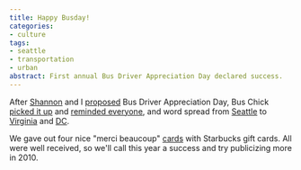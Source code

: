 ```yaml
---
title: Happy Busday!
categories:
- culture
tags:
- seattle
- transportation
- urban
abstract: First annual Bus Driver Appreciation Day declared success.
---
```


After [Shannon][1] and I [proposed][2] Bus Driver Appreciation Day, Bus Chick [picked it up][3] and [reminded everyone][4], and word spread from [Seattle][5] to [Virginia][6] and [DC][7].

We gave out four nice "merci beaucoup" [cards][8] with Starbucks gift cards.  All were well received, so we'll call this year a success and try publicizing more in 2010.

   [1]: http://www.shannonethomas.com/words/2009/03/12/bus-driver-appreciation-day.html
   [2]: http://hans.gerwitz.com/2009/02/23/bus-driver-appreciation-day.html
   [3]: http://blog.seattlepi.com/buschick/archives/163917.asp
   [4]: http://blog.seattlepi.com/buschick/archives/164464.asp
   [5]: http://seattletransitblog.com/2009/03/17/tomorrow-is-bus-driver-appreciation-day/
   [6]: http://blog.raggiesoft.com/?p=164
   [7]: http://tracktwentynine.blogspot.com/2009/03/bus-driver-appreciation-day-tomorrow.html
   [8]: http://www.snowandgraham.com/

